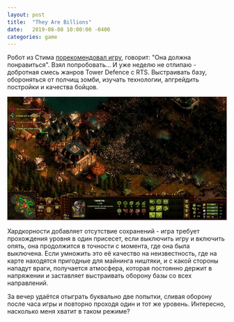 ```yaml
---
layout: post
title:  "They Are Billions"
date:   2019-08-08 10:00:00 -0400
categories: game
---
```

Робот из Стима [порекомендовал игру](https://store.steampowered.com/app/644930/They_Are_Billions/), говорит: "Она должна понравиться". Взял попробовать... И уже неделю не отлипаю - добротная смесь жанров Tower Defence с RTS. Выстраивать базу, обороняться от полчищ зомби, изучать технологии, апгрейдить постройки и качества бойцов.

![](https://github.com/deadem/deadem.github.io/raw/master/images/they_are_billions_700.jpg)

Хардкорности добавляет отсутствие сохранений - игра требует прохождения уровня в один присесет, если выключить игру и включить опять, она продолжится в точности с момента, где она была выключена. Если умножить это её качество на неизвестность, где на карте находятся пригодные для майнинга ништяки, и с какой стороны нападут враги,  получается атмосфера, которая постоянно держит в напряжении и заставляет выстраивать оборону базы со всех направлений. 

За вечер удаётся отыграть буквально две попытки, сливая оборону после часа игры и повторно проходя один и тот же уровень. Интересно, насколько меня хватит в таком режиме?
